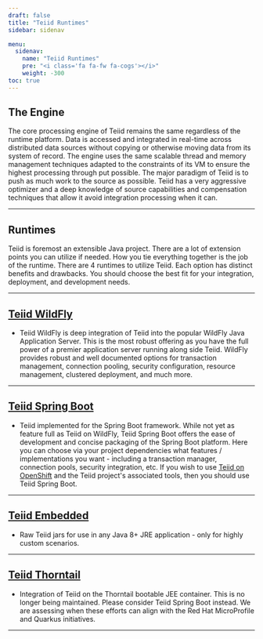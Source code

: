 ```yaml
---
draft: false
title: "Teiid Runtimes"
sidebar: sidenav

menu:
  sidenav:
    name: "Teiid Runtimes"
    pre: "<i class='fa fa-fw fa-cogs'></i>"
    weight: -300
toc: true
---
```


## The Engine

The core processing engine of Teiid remains the same regardless of the runtime platform.  Data is accessed and integrated in real-time across distributed data sources without copying or otherwise moving data from its system of record.  The engine uses the same scalable thread and memory management techniques adapted to the constraints of its VM to ensure the highest processing through put possible.  The major paradigm of Teiid is to push as much work to the source as possible.  Teiid has a very aggressive optimizer and a deep knowledge of source capabilities and compensation techniques that allow it avoid integration processing when it can.

---

## Runtimes

Teiid is foremost an extensible Java project.  There are a lot of extension points you can utilize if needed.  How you tie everything together is the job of the runtime.  There are 4 runtimes to utilize Teiid.  Each option has distinct benefits and drawbacks.  You should choose the best fit for your integration, deployment, and development needs.

---

## [Teiid WildFly](teiid_wildfly)
  - Teiid WildFly is deep integration of Teiid into the popular WildFly Java Application Server.  This is the most robust offering as you have the full power of a premier application server running along side Teiid.  WildFly provides robust and well documented options for transaction management, connection pooling, security configuration, resource management, clustered deployment, and much more.

---

## [Teiid Spring Boot](./springboot)
  - Teiid implemented for the Spring Boot framework.  While not yet as feature full as Teiid on WildFly, Teiid Spring Boot offers the ease of development and concise packaging of the Spring Boot platform.  Here you can choose via your project dependencies what features / implementations you want - including a transaction manager, connection pools, security integration, etc.  If you wish to use [Teiid on OpenShift](/teiid_cloud) and the Teiid project's associated tools, then you should use Teiid Spring Boot. 

---

## [Teiid Embedded](./embedded)
  - Raw Teiid jars for use in any Java 8+ JRE application - only for highly custom scenarios.
  
---

## [Teiid Thorntail](https://github.com/teiid/teiid-thorntail)
  - Integration of Teiid on the Thorntail bootable JEE container.  This is no longer being maintained.  Please consider Teiid Spring Boot instead.  We are assessing when these efforts can align with the Red Hat MicroProfile and Quarkus initiatives.
  
---
